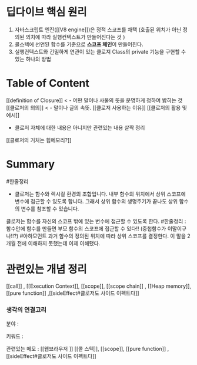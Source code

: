 
# 딥다이브 핵심 원리
1. 자바스크립트 엔진([[V8 engine]])은 정적 스코프를 채택 (호출된 위치가 아닌 정의된 의치에 따라 실행컨텍스트가 만들어진다는 것 )
2.  콜스텍에 선언된 함수를 기준으로 **스코프 체인**이 만들어진다. 
3. 실행컨텍스트와 긴밀하게 연관이 있는 클로져 Class의 private 기능을 구현할 수 있는 하나의 방법


# Table of Content
[[definition of Closure]]  < - 어떤 말이나 사물의 뜻을 분명하게 정하여 밝히는 것
[[클로저의 의의]] < - 말이나 글의 속뜻.
[[클로저 사용하는 이유]] 
[[클로저의 활용 및 예시]]

- 클로저 자체에 대한 내용은 아니지만 관련있는 내용 살짝 정리

[[클로저의 거처는 힙메모리?]]



# Summary

#한줄정리 
- 클로저는 함수와 렉시컬 환경의 조합입니다. 내부 함수의 위치에서 상위 스코프에 변수에 접근할 수 있도록 합니다. 그래서 상위 함수의 생명주기가 끝나도 상위 함수의 변수를 참조할 수 있습니다. 


클로저는 함수를 자신의 스코프 밖에 있는 변수에 접근할 수 있도록 한다.
#한줄정리 : 함수안에 함수를 만들면 부모 함수의 스코프에 접근할  수 있다!!  (중첩함수가 이말이구나!!?)
#아하모먼트 과거 함수의 정의된 위치에 따라 상위 스코프를 결정한다. 이 말을 2개월 전에 이해하지 못했는데 이제 이해됐다. 


# 관련있는 개념 정리 
[[call]] , [[Execution Context]],  [[scope]], [[scope chain]] , [[Heap memory]],  [[pure function]] ,[[sideEffect#클로저도 사이드 이펙트다]]


### 생각의 연결고리
분야 :

키워드 :

관련있는 메모 : [[웹브라우저 ]] [[콜 스텍]], [[scope]], [[pure function]] ,[[sideEffect#클로저도 사이드 이펙트다]]



